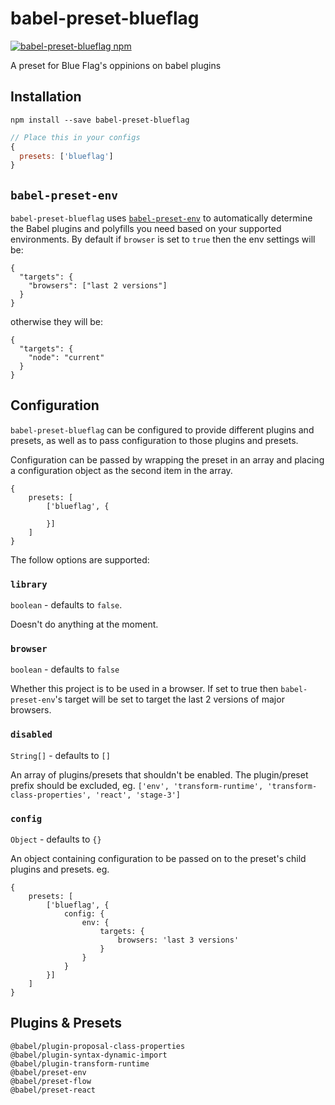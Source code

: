 # babel-preset-blueflag
[![babel-preset-blueflag npm](https://img.shields.io/npm/v/babel-preset-blueflag.svg?style=flat-square)](https://www.npmjs.com/package/babel-preset-blueflag)

A preset for Blue Flag's oppinions on babel plugins

## Installation

```
npm install --save babel-preset-blueflag
```

```js
// Place this in your configs
{
  presets: ['blueflag']
}

```

## `babel-preset-env`

`babel-preset-blueflag` uses [`babel-preset-env`](https://github.com/babel/babel-preset-env) to automatically determine the Babel plugins and polyfills you need based on your supported environments. By default if `browser` is set to `true` then the env settings will be:

```
{
  "targets": {
    "browsers": ["last 2 versions"]
  }
}
```

otherwise they will be:

```
{
  "targets": {
    "node": "current"
  }
}
```

## Configuration

`babel-preset-blueflag` can be configured to provide different plugins and presets, as well as to pass configuration to those plugins and presets.

Configuration can be passed by wrapping the preset in an array and placing a configuration object as
the second item in the array.

```
{
    presets: [
        ['blueflag', {

        }]
    ]
}

```

The follow options are supported:

### `library`
`boolean` - defaults to `false`.

Doesn't do anything at the moment.

### `browser`
`boolean` - defaults to `false`

Whether this project is to be used in a browser. If set to true then `babel-preset-env`'s target will
be set to target the last 2 versions of major browsers.

### `disabled`
`String[]` - defaults to `[]`

An array of plugins/presets that shouldn't be enabled. The plugin/preset prefix should be excluded,
eg. `['env', 'transform-runtime', 'transform-class-properties', 'react', 'stage-3']`


### `config`
`Object` - defaults to `{}`

An object containing configuration to be passed on to the preset's child plugins and presets. eg.

```
{
    presets: [
        ['blueflag', {
            config: {
                env: {
                    targets: {
                        browsers: 'last 3 versions'
                    }
                }
            }
        }]
    ]
}
```


## Plugins & Presets
```
@babel/plugin-proposal-class-properties
@babel/plugin-syntax-dynamic-import
@babel/plugin-transform-runtime
@babel/preset-env
@babel/preset-flow
@babel/preset-react
 ```
